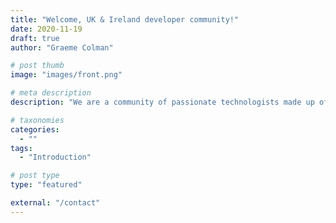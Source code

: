 ```yaml
---
title: "Welcome, UK & Ireland developer community!"
date: 2020-11-19
draft: true
author: "Graeme Colman"

# post thumb
image: "images/front.png"

# meta description
description: "We are a community of passionate technologists made up of Red Hat associates, partners, customers and developers who love developer tooling and technology. This site showcases a collection of content that has been created by this community and is updated with new contributions on a regular basis. Look out for our regional user groups where we'll have a broad range of interesting speakers from the community on an equaly broad range of topics. Get in touch if you would like more info or submit something to this page."

# taxonomies
categories:
  - ""
tags:
  - "Introduction"

# post type
type: "featured"

external: "/contact"
---
```

